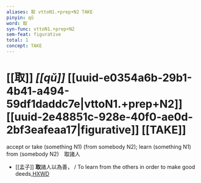 ```yaml
---
aliases: 取 vttoN1.+prep+N2 TAKE
pinyin: qǔ
word: 取
syn-func: vttoN1.+prep+N2
sem-feat: figurative
total: 1
concept: TAKE 
---
```

# [[取]] *[[qǔ]]*  [[uuid-e0354a6b-29b1-4b41-a494-59df1daddc7e|vttoN1.+prep+N2]] [[uuid-2e48851c-928e-40f0-ae0d-2bf3eafeaa17|figurative]] [[TAKE]]
accept or take (something N1) (from somebody N2); learn (something N1) from (somebody N2)　取諸人
 - [[孟子]] **取**諸人以為善， / To learn from the others in order to make good deeds,[HXWD](https://hxwd.org/textview.html?location=KR1h0001_tls_003-40a.13)